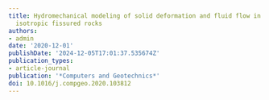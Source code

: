 ```yaml
---
title: Hydromechanical modeling of solid deformation and fluid flow in the transversely
  isotropic fissured rocks
authors:
- admin
date: '2020-12-01'
publishDate: '2024-12-05T17:01:37.535674Z'
publication_types:
- article-journal
publication: '*Computers and Geotechnics*'
doi: 10.1016/j.compgeo.2020.103812
---
```

